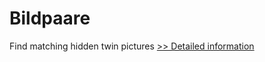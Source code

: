 # Bildpaare
Find matching hidden twin pictures
[>> Detailed information](https://secure.shareit.com/shareit/product.html?productid=300418282&affiliateid=200057808)